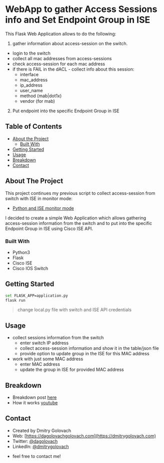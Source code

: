 # WebApp to gather Access Sessions info and Set Endpoint Group in ISE

This Flask Web Application allows to do the following:
1. gather information about access-session on the switch.
- login to the switch
- collect all mac addresses from access-sessions
- check access-session for each mac address
- if there is FAIL in the dACL - collect info about this session:
    - interface
    - mac_address
    - ip_address
    - user_name
    - method (mab|dot1x)
    - vendor (for mab)
2. Put endpoint into the specific Endpoint Group in ISE

<!-- TABLE OF CONTENTS -->
## Table of Contents
* [About the Project](#about-the-project)
  * [Built With](#built-with)
* [Getting Started](#getting-started)
* [Usage](#usage)
* [Breakdown](#breakdown)
* [Contact](#contact)

<!-- ABOUT THE PROJECT -->
## About The Project
This project continues my previous script to collect access-session from switch with ISE in monitor mode:

* [Python and ISE monitor mode](https://dmitrygolovach.com/python-and-ise-monitor-mode/)

I decided to create a simple Web Application which allows gathering access-session information from the switch and to put into the specific Endpoint Group in ISE using Cisco ISE API.

### Built With
* Python3
* Flask
* Cisco ISE
* Cisco IOS Switch

<!-- GETTING STARTED -->
## Getting Started
```sh
set FLASK_APP=application.py
flask run
```

> change local.py file with switch and ISE API credentials

<!-- USAGE EXAMPLES -->
## Usage
* collect sessions information from the switch
    * enter switch IP address
    * collect access-session information and show it in the table/json file
    * provide option to update group in the ISE for this MAC address
* work with just some MAC address
    * enter MAC address
    * update the group in ISE for provided MAC address

<!-- BREAKDOWN -->
## Breakdown
* Breakdown post [here](https://dmitrygolovach.com/webapp-ise-python-flask/)
* How it works [youtube](https://youtu.be/xbWCEKQG22c)

<!-- CONTACT -->
## Contact
* Created by Dmitry Golovach
* Web: [https://dagolovachgolovach.com](https://dmitrygolovach.com) 
* Twitter: [@dagolovach](https://twitter.com/dagolovach)
* LinkedIn: [@dmitrygolovach](https://www.linkedin.com/in/dmitrygolovach/)

- feel free to contact me!